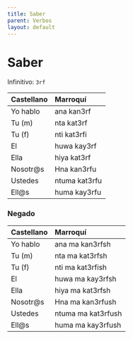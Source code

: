 ```yaml
---
title: Saber
parent: Verbos
layout: default
---
```


# Saber
Infinitivo: `3rf`

| Castellano | Marroquí      |
|:-----------|:--------------|
| Yo hablo   | ana kan3rf    |
| Tu (m)     | nta kat3rf    |
| Tu (f)     | nti kat3rfi   |
| El         | huwa kay3rf   |
| Ella       | hiya kat3rf   |
| Nosotr@s   | Hna kan3rfu   |
| Ustedes    | ntuma kat3rfu |
| Ell@s      | huma kay3rfu  |

### Negado

| Castellano | Marroquí           |
|:-----------|:-------------------|
| Yo hablo   | ana   ma kan3rfsh  |
| Tu (m)     | nta   ma kat3rfsh  |
| Tu (f)     | nti   ma kat3rfish |
| El         | huwa  ma kay3rfsh  |
| Ella       | hiya  ma kat3rfsh  |
| Nosotr@s   | Hna   ma kan3rfush |
| Ustedes    | ntuma ma kat3rfush |
| Ell@s      | huma  ma kay3rfush |